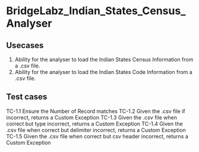 # BridgeLabz_Indian_States_Census_Analyser

## Usecases
1. Ability for the analyser to load the Indian States Census Information from a .csv file.
2. Ability for the analyser to load the Indian States Code Information from a .csv file.

## Test cases
TC-1.1 Ensure the Number of Record matches
TC-1.2 Given the .csv file if incorrect, returns a Custom Exception
TC-1.3 Given the .csv file when correct but type incorrect, returns a Custom Exception
TC-1.4 Given the .csv file when correct but delimiter incorrect, returns a Custom Exception
TC-1.5 Given the .csv file when correct but csv header incorrect, returns a Custom Exception
